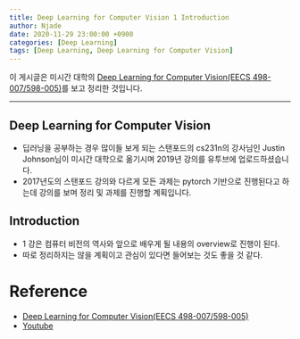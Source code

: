 ```yaml
---
title: Deep Learning for Computer Vision 1 Introduction
author: Njade
date: 2020-11-29 23:00:00 +0900
categories: [Deep Learning]
tags: [Deep Learning, Deep Learning for Computer Vision]
---
```


이 게시글은 미시간 대학의 [Deep Learning for Computer Vision(EECS 498-007/598-005)](https://web.eecs.umich.edu/~justincj/teaching/eecs498/FA2020/)를 보고 정리한 것입니다.

---

## Deep Learning for Computer Vision
- 딥러닝을 공부하는 경우 많이들 보게 되는 스탠포드의 cs231n의 강사님인 Justin Johnson님이 미시간 대학으로 옮기시며 2019년 강의를 유투브에 업로드하셨습니다.
- 2017년도의 스탠포드 강의와 다르게 모든 과제는 pytorch 기반으로 진행된다고 하는데 강의를 보며 정리 및 과제를 진행할 계획입니다.

## Introduction
- 1 강은 컴퓨터 비전의 역사와 앞으로 배우게 될 내용의 overview로 진행이 된다.
- 따로 정리하지는 않을 계획이고 관심이 있다면 들어보는 것도 좋을 것 같다.

# Reference
- [Deep Learning for Computer Vision(EECS 498-007/598-005)](https://web.eecs.umich.edu/~justincj/teaching/eecs498/FA2020/)
- [Youtube](https://www.youtube.com/watch?v=dJYGatp4SvA&list=PL5-TkQAfAZFbzxjBHtzdVCWE0Zbhomg7r)
